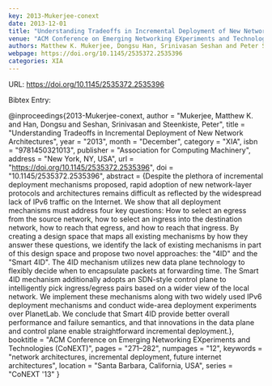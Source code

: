 ```yaml
---
key: 2013-Mukerjee-conext
date: 2013-12-01
title: "Understanding Tradeoffs in Incremental Deployment of New Network Architectures"
venue: "ACM Conference on Emerging Networking EXperiments and Technologies (CoNEXT)"
authors: Matthew K. Mukerjee, Dongsu Han, Srinivasan Seshan and Peter Steenkiste
webpage: https://doi.org/10.1145/2535372.2535396
categories: XIA
---
```


URL: https://doi.org/10.1145/2535372.2535396

Bibtex Entry:

@inproceedings{2013-Mukerjee-conext,
    author = "Mukerjee, Matthew K. and Han, Dongsu and Seshan, Srinivasan and Steenkiste, Peter",
    title = "Understanding Tradeoffs in Incremental Deployment of New Network Architectures",
    year = "2013",
    month = "December",
    category = "XIA",
    isbn = "9781450321013",
    publisher = "Association for Computing Machinery",
    address = "New York, NY, USA",
    url = "https://doi.org/10.1145/2535372.2535396",
    doi = "10.1145/2535372.2535396",
    abstract = {Despite the plethora of incremental deployment mechanisms proposed, rapid adoption of new network-layer protocols and architectures remains difficult as reflected by the widespread lack of IPv6 traffic on the Internet. We show that all deployment mechanisms must address four key questions: How to select an egress from the source network, how to select an ingress into the destination network, how to reach that egress, and how to reach that ingress. By creating a design space that maps all existing mechanisms by how they answer these questions, we identify the lack of existing mechanisms in part of this design space and propose two novel approaches: the "4ID" and the "Smart 4ID". The 4ID mechanism utilizes new data plane technology to flexibly decide when to encapsulate packets at forwarding time. The Smart 4ID mechanism additionally adopts an SDN-style control plane to intelligently pick ingress/egress pairs based on a wider view of the local network. We implement these mechanisms along with two widely used IPv6 deployment mechanisms and conduct wide-area deployment experiments over PlanetLab. We conclude that Smart 4ID provide better overall performance and failure semantics, and that innovations in the data plane and control plane enable straightforward incremental deployment.},
    booktitle = "ACM Conference on Emerging Networking EXperiments and Technologies (CoNEXT)",
    pages = "271–282",
    numpages = "12",
    keywords = "network architectures, incremental deployment, future internet architectures",
    location = "Santa Barbara, California, USA",
    series = "CoNEXT '13"
}

